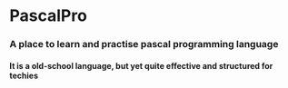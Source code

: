 # PascalPro

### A place to learn and practise pascal programming language
#### It is a old-school language, but yet quite effective and structured for techies
